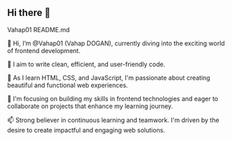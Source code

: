 ## Hi there 👋


Vahap01 README.md

👋 Hi, I’m @Vahap01 (Vahap DOGAN), currently diving into the exciting world of frontend development.

👀 I aim to write clean, efficient, and user-friendly code.

🌱 As I learn HTML, CSS, and JavaScript, I'm passionate about creating beautiful and functional web experiences.

💞️ I'm focusing on building my skills in frontend technologies and eager to collaborate on projects that enhance my learning journey.

📫 Strong believer in continuous learning and teamwork. I'm driven by the desire to create impactful and engaging web solutions.


